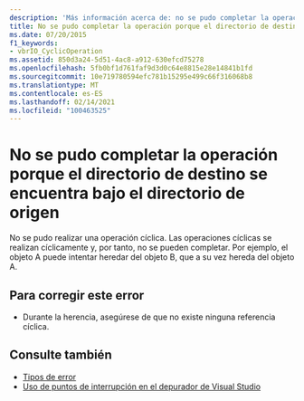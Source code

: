 ```yaml
---
description: 'Más información acerca de: no se pudo completar la operación porque el directorio de destino está en el directorio de origen'
title: No se pudo completar la operación porque el directorio de destino se encuentra bajo el directorio de origen
ms.date: 07/20/2015
f1_keywords:
- vbrIO_CyclicOperation
ms.assetid: 850d3a24-5d51-4ac8-a912-630efcd75278
ms.openlocfilehash: 5fb0bf1d761faf9d3d0c64e8815e28e14841b1fd
ms.sourcegitcommit: 10e719780594efc781b15295e499c66f316068b8
ms.translationtype: MT
ms.contentlocale: es-ES
ms.lasthandoff: 02/14/2021
ms.locfileid: "100463525"
---
```

# <a name="could-not-complete-operation-since-target-directory-is-under-source-directory"></a>No se pudo completar la operación porque el directorio de destino se encuentra bajo el directorio de origen

No se pudo realizar una operación cíclica. Las operaciones cíclicas se realizan cíclicamente y, por tanto, no se pueden completar. Por ejemplo, el objeto A puede intentar heredar del objeto B, que a su vez hereda del objeto A.  
  
## <a name="to-correct-this-error"></a>Para corregir este error  
  
- Durante la herencia, asegúrese de que no existe ninguna referencia cíclica.  
  
## <a name="see-also"></a>Consulte también

- [Tipos de error](../programming-guide/language-features/error-types.md)
- [Uso de puntos de interrupción en el depurador de Visual Studio](/visualstudio/debugger/using-breakpoints)
